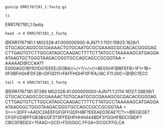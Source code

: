 ```
gunzip ERR1767181_1.fastq.gz
```

```
ls
```
ERR1767181_1.fastq

```
head -n 4 ERR1767181_1.fastq 
```
  @ERR1767181.1 M02328:41:000000000-AJN71:1:1101:15825:1826/1  
	GTGCAGCAGGCGCGAAAACTGTGCAATGCGCGAAAGCGCGACACGGGGAGCTTGAGTGTCTTGGCATAGCCAAGACTTTTCTTATGCCTAAAAAGCATGAGGAATAAGTGCTGGGTAAGACGGGTGCCAGCAGCCGCGGTAA
	+
	AAAAAD@CCAA??E000AGG1B11D1DG1EEEE//E0BA//>/>?/>/>//>BE0GHF@BFEFB>1F1>1B> 0F0BFHGHFDF2B<DFGD11<FA<FFB11C1CF1><FB>FFHGHF0F1FA//AC.F11.00C<@@C?ECC


```
tail -n 4 ERR1767181_1.fastq
```
  @ERR1767181.97289 M02328:41:000000000-AJN71:1:2114:16127:28839/1
	GTGCACCAGGCGCGAAAACTGTGCAATGCGCGAAAGCGCGACACGGGGAGCTTGAGTGTCTTGGCATAGCCAAGACTTTTCTTATGCCTAAAAAGCATGAGGAATAAGGGCTGGGTAAGACGGGTGCCAGCCGCCGCGGTAA
	+
	3>>>3DFF>AADC2AEEFGFGFFGDFHBF?EEEAED3EAE?C?>>@EGEGE?CFGFGD@FFGB3BGGF3?3FFEEHFHHH444BDF3?GGHFBDCGBDF?CBCGFBDD2<?FAAD<GCD<FDGGGC.FFGA<DCGCFFG;CA
